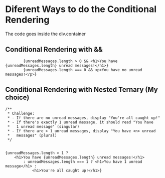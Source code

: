 # Diferent Ways to do the Conditional Rendering

The code goes inside the div.container

## Conditional Rendering with && 
           
            {unreadMessages.length > 0 && <h1>You have {unreadMessages.length} unread messages!</h1>}
            {unreadMessages.length === 0 && <p>You have no unread messages!</p>}

## Conditional Rendering with Nested Ternary (My choice)

    /**
     * Challenge:
     * - If there are no unread messages, display "You're all caught up!"
     * - If there's exactly 1 unread message, it should read "You have 
     *   1 unread message" (singular)
     * - If there are > 1 unread messages, display "You have <n> unread
     *   messages" (plural)
     */

            
    {unreadMessages.length > 1 ? 
        <h1>You have {unreadMessages.length} unread messages!</h1> 
            : unreadMessages.length === 1 ? <h1>You have 1 unread message</h1> :
                <h1>You're all caught up!</h1>}

